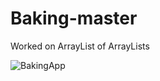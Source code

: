 # Baking-master

Worked on ArrayList of ArrayLists

![BakingApp](https://user-images.githubusercontent.com/29640816/58584977-2faf4e00-8260-11e9-8777-6e4a0e8bac8c.gif)
